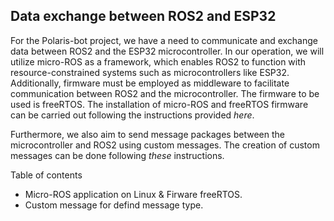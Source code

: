 ## Data exchange between ROS2 and ESP32

For the Polaris-bot project, we have a need to communicate and exchange data between ROS2 and the ESP32 microcontroller. In our operation, we will utilize micro-ROS as a framework, which enables ROS2 to function with resource-constrained systems such as microcontrollers like ESP32. Additionally, firmware must be employed as middleware to facilitate communication between ROS2 and the microcontroller. The firmware to be used is freeRTOS. The installation of micro-ROS and freeRTOS firmware can be carried out following the instructions provided _here_.

Furthermore, we also aim to send message packages between the microcontroller and ROS2 using custom messages. The creation of custom messages can be done following _these_ instructions.

Table of contents

-   Micro-ROS application on Linux & Firware freeRTOS.
-   Custom message for defind message type.
